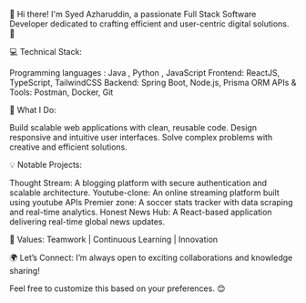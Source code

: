 👋 Hi there! I'm Syed Azharuddin, a passionate Full Stack Software Developer dedicated to crafting efficient and user-centric digital solutions. 🌟

💻 Technical Stack:

Programming languages : Java , Python , JavaScript
Frontend: ReactJS, TypeScript, TailwindCSS
Backend: Spring Boot, Node.js,  Prisma ORM
APIs & Tools: Postman, Docker, Git


🚀 What I Do:

Build scalable web applications with clean, reusable code.
Design responsive and intuitive user interfaces.
Solve complex problems with creative and efficient solutions.

💡 Notable Projects:

Thought Stream: A blogging platform with secure authentication and scalable architecture.
Youtube-clone: An online streaming platform built using youtube APIs
Premier zone: A soccer stats tracker with data scraping and real-time analytics.
Honest News Hub: A React-based application delivering real-time global news updates.

🎯 Values: Teamwork | Continuous Learning | Innovation

🌍 Let’s Connect:
I’m always open to exciting collaborations and knowledge sharing!

Feel free to customize this based on your preferences. 😊
